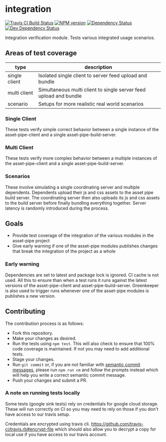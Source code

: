 <!-- TITLE/ -->

<h1>integration</h1>

<!-- /TITLE -->


<!-- BADGES/ -->

<span class="badge-travisci"><a href="http://travis-ci.org/asset-pipe/integration" title="Check this project's build status on TravisCI"><img src="https://img.shields.io/travis/asset-pipe/integration/master.svg" alt="Travis CI Build Status" /></a></span>
<span class="badge-npmversion"><a href="https://npmjs.org/package/integration" title="View this project on NPM"><img src="https://img.shields.io/npm/v/integration.svg" alt="NPM version" /></a></span>
<span class="badge-daviddm"><a href="https://david-dm.org/asset-pipe/integration" title="View the status of this project's dependencies on DavidDM"><img src="https://img.shields.io/david/asset-pipe/integration.svg" alt="Dependency Status" /></a></span>
<span class="badge-daviddmdev"><a href="https://david-dm.org/asset-pipe/integration#info=devDependencies" title="View the status of this project's development dependencies on DavidDM"><img src="https://img.shields.io/david/dev/asset-pipe/integration.svg" alt="Dev Dependency Status" /></a></span>

<!-- /BADGES -->


Integration verification module. Tests various integrated usage scenarios.

## Areas of test coverage

type | description
---|---
single client | Isolated single client to server feed upload and bundle
multi client | Simultaneous multi client to single server feed upload and bundle
scenario | Setups for more realistic real world scenarios

### Single Client

These tests verify simple correct behavior between a single instance of the asset-pipe-client and a 
single asset-pipe-build-server.

### Multi Client

These tests verify more complex behavior between a multiple instances of the asset-pipe-client and a 
single asset-pipe-build-server.

### Scenarios

These involve simulating a single coordinating server and multiple dependents.
Dependents upload their js and css assets to the asset pipe build server. The coordinating server then also uploads
its js and css assets to the build server before finally bundling everything together. Server latency is randomly 
introduced during the process.

## Goals

- Provide test coverage of the integration of the various modules in the asset-pipe project
- Give early warning if one of the asset-pipe modules publishes changes that break the integration of the project as a whole

### Early warning

Dependencies are set to latest and package lock is ignored. CI cache is not used. All this to ensure than when a test runs
it runs against the latest versions of the asset-pipe-client and asset-pipe-build-server. Greenkeeper is also used to trigger
runs whenever one of the asset-pipe modules is publishes a new version.

## Contributing

The contribution process is as follows:

- Fork this repository.
- Make your changes as desired.
- Run the tests using `npm test`. This will also check to ensure that 100% code coverage is maintained. If not you may need to add additional tests.
- Stage your changes.
- Run `git commit` or, if you are not familiar with [semantic commit messages](https://docs.google.com/document/d/1QrDFcIiPjSLDn3EL15IJygNPiHORgU1_OOAqWjiDU5Y/edit), please run `npm run cm` and follow the prompts instead which will help you write a correct semantic commit message.
- Push your changes and submit a PR.

### A note on running tests locally

Some tests (google sink tests) rely on credentials for google cloud storage. 
These will run correctly on CI so you may need to rely on those if you don't have access to our travis setup.

Credentials are encrypted using travis cli. https://github.com/travis-ci/travis.rb#encrypt-file
which should also allow you to decrypt a copy for local use if you have access to our travis account.
